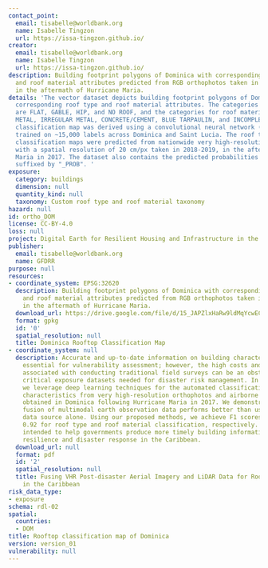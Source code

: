 ```yaml
---
contact_point:
  email: tisabelle@worldbank.org
  name: Isabelle Tingzon
  url: https://issa-tingzon.github.io/
creator:
  email: tisabelle@worldbank.org
  name: Isabelle Tingzon
  url: https://issa-tingzon.github.io/
description: Building footprint polygons of Dominica with corresponding roof type
  and roof material attributes predicted from RGB orthophotos taken in 2018-2019,
  in the aftermath of Hurricane Maria.
details: 'The vector dataset depicts building footprint polygons of Dominica with
  corresponding roof type and roof material attributes. The categories for roof type
  are FLAT, GABLE, HIP, and NO ROOF, and the categories for roof material are HEALTHY
  METAL, IRREGULAR METAL, CONCRETE/CEMENT, BLUE TARPAULIN, and INCOMPLETE. The roof
  classification map was derived using a convolutional neural network (CNN) model
  trained on ~15,000 labels across Dominica and Saint Lucia. The roof type and roof
  classification maps were predicted from nationwide very high-resolution RGB orthophotos
  with a spatial resolution of 20 cm/px taken in 2018-2019, in the aftermath of Hurricane
  Maria in 2017. The dataset also contains the predicted probabilities per category,
  suffixed by "_PROB". '
exposure:
  category: buildings
  dimension: null
  quantity_kind: null
  taxonomy: Custom roof type and roof material taxonomy
hazard: null
id: ortho_DOM
license: CC-BY-4.0
loss: null
project: Digital Earth for Resilient Housing and Infrastructure in the Caribbean
publisher:
  email: tisabelle@worldbank.org
  name: GFDRR
purpose: null
resources:
- coordinate_system: EPSG:32620
  description: Building footprint polygons of Dominica with corresponding roof type
    and roof material attributes predicted from RGB orthophotos taken in 2018-2019,
    in the aftermath of Hurricane Maria.
  download_url: https://drive.google.com/file/d/15_JAPZlxHaRw9ldMqYcwEC2xAlDmVD23/view?usp=drive_link
  format: gpkg
  id: '0'
  spatial_resolution: null
  title: Dominica Rooftop Classification Map
- coordinate_system: null
  description: Accurate and up-to-date information on building characteristics is
    essential for vulnerability assessment; however, the high costs and long timeframes
    associated with conducting traditional field surveys can be an obstacle to obtaining
    critical exposure datasets needed for disaster risk management. In this work,
    we leverage deep learning techniques for the automated classification of roof
    characteristics from very high-resolution orthophotos and airborne LiDAR data
    obtained in Dominica following Hurricane Maria in 2017. We demonstrate that the
    fusion of multimodal earth observation data performs better than using any single
    data source alone. Using our proposed methods, we achieve F1 scores of 0.93 and
    0.92 for roof type and roof material classification, respectively. This work is
    intended to help governments produce more timely building information to improve
    resilience and disaster response in the Caribbean.
  download_url: null
  format: pdf
  id: '2'
  spatial_resolution: null
  title: Fusing VHR Post-disaster Aerial Imagery and LiDAR Data for Roof Classification
    in the Caribbean
risk_data_type:
- exposure
schema: rdl-02
spatial:
  countries:
  - DOM
title: Rooftop classification map of Dominica
version: version_01
vulnerability: null
---
```

